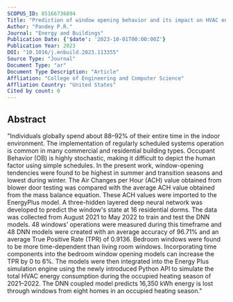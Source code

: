 ```yaml
---
SCOPUS_ID: 85166736894
Title: "Prediction of window opening behavior and its impact on HVAC energy consumption at a residential dormitory using Deep Neural Network"
Author: "Pandey P.R."
Journal: "Energy and Buildings"
Publication Date: {'$date': '2023-10-01T00:00:00Z'}
Publication Year: 2023
DOI: "10.1016/j.enbuild.2023.113355"
Source Type: "Journal"
Document Type: "ar"
Document Type Description: "Article"
Affliation: "College of Engineering and Computer Science"
Affliation Country: "United States"
Cited by count: 0
---
```


## Abstract
"Individuals globally spend about 88–92% of their entire time in the indoor environment. The implementation of regularly scheduled systems operation is common in many commercial and residential building types. Occupant Behavior (OB) is highly stochastic, making it difficult to depict the human factor using simple schedules. In the present work, window-opening tendencies were found to be highest in summer and transition seasons and lowest during winter. The Air Changes per Hour (ACH) value obtained from blower door testing was compared with the average ACH value obtained from the mass balance equation. These ACH values were imported to the EnergyPlus model. A three-hidden layered deep neural network was developed to predict the window's state at 16 residential dorms. The data was collected from August 2021 to May 2022 to train and test the DNN models. 48 windows’ operations were measured during this timeframe and 48 DNN models were created with an average accuracy of 96.71% and an average True Positive Rate (TPR) of 0.9136. Bedroom windows were found to be more time-dependent than living room windows. Incorporating time components into the bedroom window opening models can increase the TPR by 0 to 6%. The models were then integrated into the Energy Plus simulation engine using the newly introduced Python API to simulate the total HVAC energy consumption during the occupied heating season of 2021–2022. The DNN coupled model predicts 16,350 kWh energy is lost through windows from eight homes in an occupied heating season."
